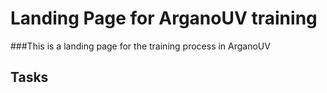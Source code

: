# Landing Page for ArganoUV training
###This is a landing page for the training process in ArganoUV 

## Tasks
